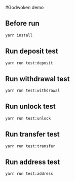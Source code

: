 #Godwoken demo

## Before run

```bash
yarn install
```

## Run deposit test

```bash
yarn run test:deposit
```

## Run withdrawal test

```bash
yarn run test:withdrawal
```

## Run unlock test

```bash
yarn run test:unlock
```

## Run transfer test

```bash
yarn run test:transfer
```

## Run address test

```bash
yarn run test:address
```

